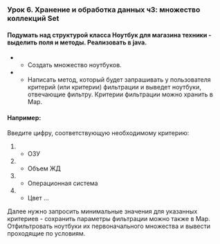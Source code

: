 ### Урок 6. Хранение и обработка данных ч3: множество коллекций Set
#### **Подумать над структурой класса Ноутбук для магазина техники - выделить поля и методы. Реализовать в java.** 
* - Создать множество ноутбуков. 
* - Написать метод, который будет запрашивать у пользователя критерий (или критерии) фильтрации и выведет ноутбуки, отвечающие фильтру. Критерии фильтрации можно хранить в Map.
#### **Например:** 
Введите цифру, соответствующую необходимому критерию: 
1. - ОЗУ 
2. - Объем ЖД
3. - Операционная система 
4. - Цвет …

Далее нужно запросить минимальные значения для указанных критериев - 
сохранить параметры фильтрации можно также в Map. 
Отфильтровать ноутбуки их первоначального множества и вывести проходящие по условиям.
